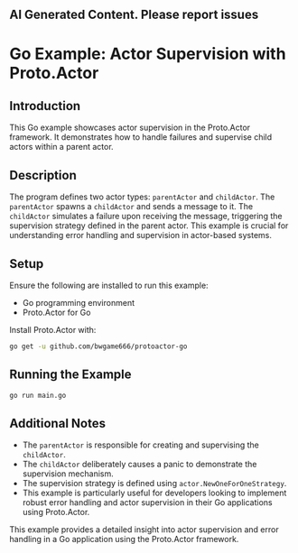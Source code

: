 ## AI Generated Content. Please report issues

# Go Example: Actor Supervision with Proto.Actor

## Introduction
This Go example showcases actor supervision in the Proto.Actor framework. It demonstrates how to handle failures and supervise child actors within a parent actor.

## Description
The program defines two actor types: `parentActor` and `childActor`. The `parentActor` spawns a `childActor` and sends a message to it. The `childActor` simulates a failure upon receiving the message, triggering the supervision strategy defined in the parent actor. This example is crucial for understanding error handling and supervision in actor-based systems.

## Setup
Ensure the following are installed to run this example:
- Go programming environment
- Proto.Actor for Go

Install Proto.Actor with:
```bash
go get -u github.com/bwgame666/protoactor-go
```

## Running the Example

```bash
go run main.go
```

## Additional Notes
- The `parentActor` is responsible for creating and supervising the `childActor`.
- The `childActor` deliberately causes a panic to demonstrate the supervision mechanism.
- The supervision strategy is defined using `actor.NewOneForOneStrategy`.
- This example is particularly useful for developers looking to implement robust error handling and actor supervision in their Go applications using Proto.Actor.

This example provides a detailed insight into actor supervision and error handling in a Go application using the Proto.Actor framework.
